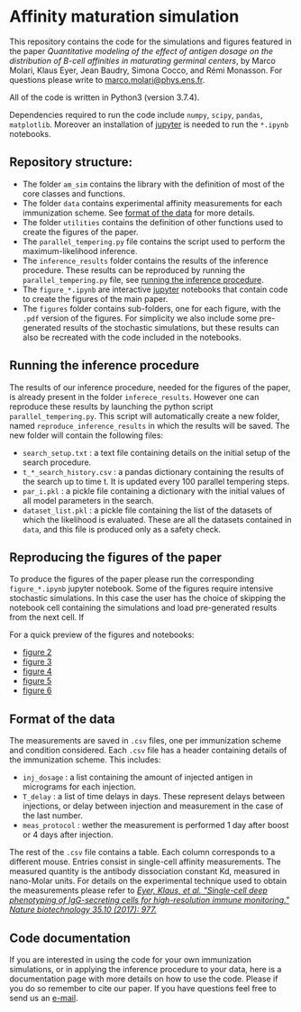 # Affinity maturation simulation

This repository contains the code for the simulations and figures featured in the paper *Quantitative modeling of the effect of antigen dosage on the distribution of B-cell affinities in maturating germinal centers*, by Marco Molari, Klaus Eyer, Jean Baudry, Simona Cocco, and Rémi Monasson.
For questions please write to <marco.molari@phys.ens.fr>.

All of the code is written in Python3 (version 3.7.4).

Dependencies required to run the code include `numpy`, `scipy`, `pandas`, `matplotlib`. Moreover an installation of [jupyter](https://jupyter.org) is needed to run the `*.ipynb` notebooks.

## Repository structure:

- The folder `am_sim` contains the library with the definition of most of the core classes and functions.
- The folder `data` contains experimental affinity measurements for each immunization scheme. See [format of the data](#format-of-the-data) for more details.
- The folder `utilities` contains the definition of other functions used to create the figures of the paper.
- The `parallel_tempering.py` file contains the script used to perform the maximum-likelihood inference.
- The `inference_results` folder contains the results of the inference procedure. These results can be reproduced by running the `parallel_tempering.py` file, see [running the inference procedure](#running-the-inference-procedure).
- The `figure_*.ipynb` are interactive [jupyter](https://jupyter.org) notebooks that contain code to create the figures of the main paper.
- The `figures` folder contains sub-folders, one for each figure, with the `.pdf` version of the figures. For simplicity we also include some pre-generated results of the stochastic simulations, but these results can also be recreated with the code included in the notebooks.

## Running the inference procedure

The results of our inference procedure, needed for the figures of the paper, is already present in the folder `inferece_results`. However one can reproduce these results by launching the python script `parallel_tempering.py`. This script will automatically create a new folder, named `reproduce_inference_results` in which the results will be saved. The new folder will contain the following files:

- `search_setup.txt` : a text file containing details on the initial setup of the search procedure.
- `t_*_search_history.csv` : a pandas dictionary containing the results of the search up to time t. It is updated every 100 parallel tempering steps.
- `par_i.pkl` : a pickle file containing a dictionary with the initial values of all model parameters in the search.
- `dataset_list.pkl` : a pickle file containing the list of the datasets of which the likelihood is evaluated. These are all the datasets contained in `data`, and this file is produced only as a safety check.

## Reproducing the figures of the paper

To produce the figures of the paper please run the corresponding `figure_*.ipynb` jupyter notebook. Some of the figures require intensive stochastic simulations. In this case the user has the choice of skipping the notebook cell containing the simulations and load pre-generated results from the next cell. If

For a quick preview of the figures and notebooks:

- [figure 2](https://nbviewer.jupyter.org/github/mmolari/affinity_maturation/blob/master/figure_2.ipynb)
- [figure 3](https://nbviewer.jupyter.org/github/mmolari/affinity_maturation/blob/master/figure_3.ipynb)
- [figure 4](https://nbviewer.jupyter.org/github/mmolari/affinity_maturation/blob/master/figure_4.ipynb)
- [figure 5](https://nbviewer.jupyter.org/github/mmolari/affinity_maturation/blob/master/figure_5.ipynb)
- [figure 6](https://nbviewer.jupyter.org/github/mmolari/affinity_maturation/blob/master/figure_6.ipynb)

## Format of the data

The measurements are saved in `.csv` files, one per immunization scheme and condition considered. Each `.csv` file has a header containing details of the immunization scheme. This includes:
- `inj_dosage` : a list containing the amount of injected antigen in micrograms for each injection.
- `T_delay` : a list of time delays in days. These represent delays between injections, or delay between injection and measurement in the case of the last number.
- `meas_protocol` : wether the measurement is performed 1 day after boost or 4 days after injection.

The rest of the `.csv` file contains a table. Each column corresponds to a different mouse. Entries consist in single-cell affinity measurements. The measured quantity is the antibody dissociation constant Kd, measured in nano-Molar units. For details on the experimental technique used to obtain the measurements please refer to [*Eyer, Klaus, et al. "Single-cell deep phenotyping of IgG-secreting cells for high-resolution immune monitoring." Nature biotechnology 35.10 (2017): 977.*](https://www.nature.com/articles/nbt.3964)

## Code documentation

If you are interested in using the code for your own immunization simulations, or in applying the inference procedure to your data, here is a documentation page with more details on how to use the code. Please if you do so remember to cite our paper. If you have questions feel free to send us an [e-mail](mailto:marco.molari@phys.ens.fr).
